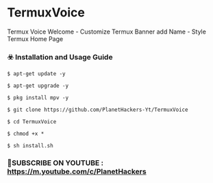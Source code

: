 # TermuxVoice
Termux Voice Welcome - Customize Termux Banner add Name - Style Termux Home Page 



### ☣️ Installation and Usage Guide
```
$ apt-get update -y
```
```
$ apt-get upgrade -y
```
```
$ pkg install mpv -y
```
```
$ git clone https://github.com/PlanetHackers-Yt/TermuxVoice
```
```
$ cd TermuxVoice
```
```
$ chmod +x *
```
```
$ sh install.sh
```
### 🤠SUBSCRIBE ON YOUTUBE : https://m.youtube.com/c/PlanetHackers
